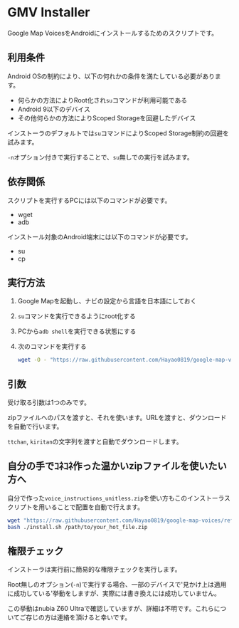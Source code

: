 # GMV Installer

Google Map VoicesをAndroidにインストールするためのスクリプトです。

## 利用条件

Android OSの制約により、以下の何れかの条件を満たしている必要があります。

- 何らかの方法によりRoot化され`su`コマンドが利用可能である
- Android 9以下のデバイス
- その他何らかの方法によりScoped Storageを回避したデバイス

インストーラのデフォルトでは`su`コマンドによりScoped Storage制約の回避を試みます。

`-n`オプション付きで実行することで、`su`無しでの実行を試みます。

## 依存関係

スクリプトを実行するPCには以下のコマンドが必要です。

- wget
- adb

インストール対象のAndroid端末には以下のコマンドが必要です。

- su
- cp

## 実行方法

1. Google Mapを起動し、ナビの設定から言語を日本語にしておく
2. `su`コマンドを実行できるようにroot化する
3. PCから`adb shell`を実行できる状態にする
4. 次のコマンドを実行する

    ```bash
    wget -O - "https://raw.githubusercontent.com/Hayao0819/google-map-voices/refs/heads/master/scripts/installer/install.sh" | bash

    ```

## 引数

受け取る引数は1つのみです。

zipファイルへのパスを渡すと、それを使います。URLを渡すと、ダウンロードを自動で行います。

`ttchan`, `kiritan`の文字列を渡すと自動でダウンロードします。

## 自分の手でｺﾈｺﾈ作った温かいzipファイルを使いたい方へ

自分で作った`voice_instructions_unitless.zip`を使い方もこのインストーラスクリプトを用いることで配置を自動で行えます。

```bash
wget "https://raw.githubusercontent.com/Hayao0819/google-map-voices/refs/heads/master/scripts/installer/install.sh"
bash ./install.sh /path/to/your_hot_file.zip
```

## 権限チェック

インストーラは実行前に簡易的な権限チェックを実行します。

Root無しのオプション(`-n`)で実行する場合、一部のデバイスで'見かけ上は適用に成功している'挙動をしますが、実際には書き換えには成功していません。

この挙動はnubia Z60 Ultraで確認していますが、詳細は不明です。これらについてご存じの方は連絡を頂けると幸いです。
